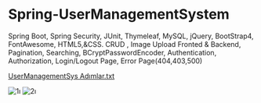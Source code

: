 # Spring-UserManagementSystem
Spring Boot, Spring Security, JUnit, Thymeleaf, MySQL,  jQuery, BootStrap4, FontAwesome, HTML5,&amp;CSS. CRUD , Image Upload Fronted &amp; Backend, Pagination, Searching, BCryptPasswordEncoder, Authentication, Authorization, Login/Logout Page, Error Page(404,403,500)

[UserManagementSys Adımlar.txt](https://github.com/Ugurhamzaoglu67/Spring-UserManagementSystem/files/7087267/UserManagementSys.Adimlar.txt)

![1ı](https://user-images.githubusercontent.com/13710309/131590151-0899834e-fe5c-4935-8e26-5b394c022157.PNG)
![2ı](https://user-images.githubusercontent.com/13710309/131590157-032e1915-f30a-44e4-a501-8404a49a6a10.PNG)

